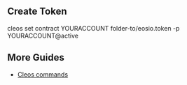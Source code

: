 ## Create Token

cleos set contract YOURACCOUNT folder-to/eosio.token -p YOURACCOUNT@active


## More Guides

* [Cleos commands](/index.md)
